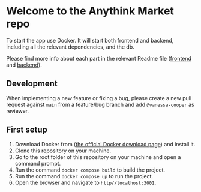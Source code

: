 # Welcome to the Anythink Market repo

To start the app use Docker. It will start both frontend and backend, including all the relevant dependencies, and the db.

Please find more info about each part in the relevant Readme file ([frontend](frontend/readme.md) and [backend](backend/README.md)).

## Development

When implementing a new feature or fixing a bug, please create a new pull request against `main` from a feature/bug branch and add `@vanessa-cooper` as reviewer.

## First setup

1. Download Docker from ([the official Docker download page](https://docs.docker.com/get-docker/)) and install it.
1. Clone this repository on your machine.
1. Go to the root folder of this repository on your machine and open a command prompt.
1. Run the command `docker compose build` to build the project.
1. Run the command `docker compose up` to run the project.
1. Open the browser and navigate to `http//localhost:3001`.
